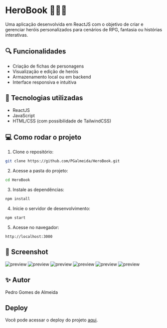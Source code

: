 # HeroBook 🦸‍♀️📘

Uma aplicação desenvolvida em ReactJS com o objetivo de criar e gerenciar heróis personalizados para cenários de RPG, fantasia ou histórias interativas.

## 🔍 Funcionalidades

- Criação de fichas de personagens
- Visualização e edição de heróis
- Armazenamento local ou em backend
- Interface responsiva e intuitiva

## 🚀 Tecnologias utilizadas

- ReactJS
- JavaScript
- HTML/CSS (com possibilidade de TailwindCSS)

## 💻 Como rodar o projeto

1. Clone o repositório:
```bash
git clone https://github.com/PGalmeida/HeroBook.git
```

2. Acesse a pasta do projeto:
```bash
cd HeroBook
```

3. Instale as dependências:
```bash
npm install
```

4. Inicie o servidor de desenvolvimento:
```bash
npm start
```

5. Acesse no navegador:
```
http://localhost:3000
```

## 📸 Screenshot

![preview](https://imgur.com/pkIQcyK.png)
![preview](https://imgur.com/cshrs7O.png)
![preview](https://imgur.com/ndnvvOo.png)
![preview](https://imgur.com/A2FjUAe.png)
![preview](https://imgur.com/jl5O6Ea.png)
![preview](https://imgur.com/Eycx9Zg.png)

## ✨ Autor

Pedro Gomes de Almeida

## Deploy

Você pode acessar o deploy do projeto [aqui](https://hero-book-5osnorur7-pgalmeidas-projects.vercel.app/).
